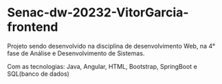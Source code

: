 # Senac-dw-20232-VitorGarcia-frontend

Projeto sendo desenvolvido na disciplina de desenvolvimento Web, 
na 4° fase de Análise e Desenvolvimento de Sistemas.

Com as tecnologias: Java, Angular, HTML, Bootstrap, SpringBoot e SQL(banco de dados)




